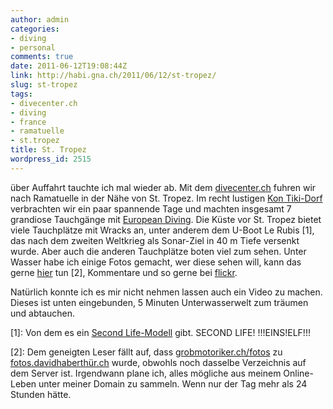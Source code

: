 ```yaml
---
author: admin
categories:
- diving
- personal
comments: true
date: 2011-06-12T19:08:44Z
link: http://habi.gna.ch/2011/06/12/st-tropez/
slug: st-tropez
tags:
- divecenter.ch
- diving
- france
- ramatuelle
- st.tropez
title: St. Tropez
wordpress_id: 2515
---
```


über Auffahrt tauchte ich mal wieder ab. Mit dem [divecenter.ch](http://divecenter.ch/) fuhren wir nach Ramatuelle in der Nähe von St. Tropez. Im recht lustigen [Kon Tiki-Dorf](http://de.riviera-villages.com/Unsere-Dorfer/Kon-Tiki) verbrachten wir ein paar spannende Tage und machten insgesamt 7 grandiose Tauchgänge mit [European Diving](http://europeandiving.com/). Die Küste vor St. Tropez bietet viele Tauchplätze mit Wracks an, unter anderem dem U-Boot Le Rubis [1], das nach dem zweiten Weltkrieg als Sonar-Ziel in 40 m Tiefe versenkt wurde. Aber auch die anderen Tauchplätze boten viel zum sehen. Unter Wasser habe ich einige Fotos gemacht, wer diese sehen will, kann das gerne [hier](http://fotos.davidhaberthür.ch/index.php?type=sets&setId=72157626902195314) tun [2], Kommentare und so gerne bei [flickr](http://www.flickr.com/photos/habi/sets/72157626902195314/).




Natürlich konnte ich es mir nicht nehmen lassen auch ein Video zu machen. Dieses ist unten eingebunden, 5 Minuten Unterwasserwelt zum träumen und abtauchen.







[1]: Von dem es ein [Second Life-Modell](https://marketplace.secondlife.com/p/Le-Rubis-60-meters-long-Submarine-Wreck/506693) gibt. SECOND LIFE! !!!EINS!ELF!!!




[2]: Dem geneigten Leser fällt auf, dass [grobmotoriker.ch/fotos](http://grobmotoriker.ch/fotos/) zu [fotos.davidhaberthür.ch](http://fotos.davidhaberthür.ch/) wurde, obwohls noch dasselbe Verzeichnis auf dem Server ist. Irgendwann plane ich, alles mögliche aus meinem Online-Leben unter meiner Domain zu sammeln. Wenn nur der Tag mehr als 24 Stunden hätte.
